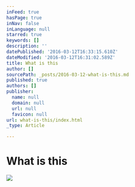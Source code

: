 ```yaml
---
inFeed: true
hasPage: true
inNav: false
inLanguage: null
starred: true
keywords: []
description: ''
datePublished: '2016-03-12T16:33:15.610Z'
dateModified: '2016-03-12T16:31:02.589Z'
title: What is this
author: []
sourcePath: _posts/2016-03-12-what-is-this.md
published: true
authors: []
publisher:
  name: null
  domain: null
  url: null
  favicon: null
url: what-is-this/index.html
_type: Article

---
```

# What is this
![](https://the-grid-user-content.s3-us-west-2.amazonaws.com/f1bd12a3-6ed2-4a46-b681-972b8e8a3974.jpg)